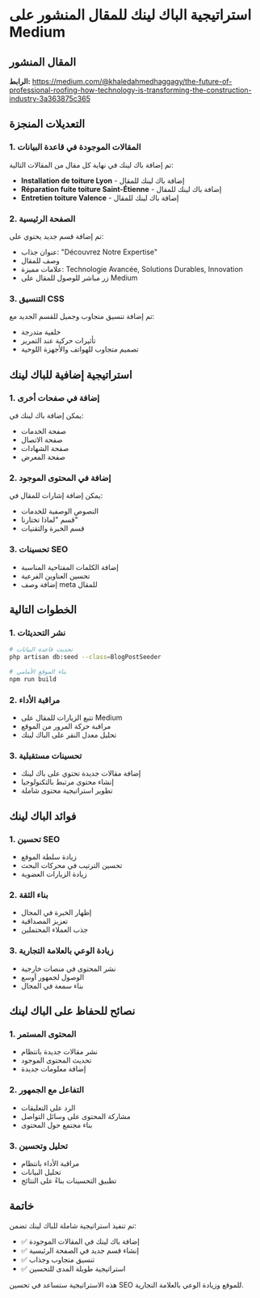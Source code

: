 # استراتيجية الباك لينك للمقال المنشور على Medium

## المقال المنشور
**الرابط:** https://medium.com/@khaledahmedhaggagy/the-future-of-professional-roofing-how-technology-is-transforming-the-construction-industry-3a363875c365

## التعديلات المنجزة

### 1. المقالات الموجودة في قاعدة البيانات
تم إضافة باك لينك في نهاية كل مقال من المقالات التالية:

- **Installation de toiture Lyon** - إضافة باك لينك للمقال
- **Réparation fuite toiture Saint-Étienne** - إضافة باك لينك للمقال  
- **Entretien toiture Valence** - إضافة باك لينك للمقال

### 2. الصفحة الرئيسية
تم إضافة قسم جديد يحتوي على:
- عنوان جذاب: "Découvrez Notre Expertise"
- وصف للمقال
- علامات مميزة: Technologie Avancée, Solutions Durables, Innovation
- زر مباشر للوصول للمقال على Medium

### 3. التنسيق CSS
تم إضافة تنسيق متجاوب وجميل للقسم الجديد مع:
- خلفية متدرجة
- تأثيرات حركية عند التمرير
- تصميم متجاوب للهواتف والأجهزة اللوحية

## استراتيجية إضافية للباك لينك

### 1. إضافة في صفحات أخرى
يمكن إضافة باك لينك في:
- صفحة الخدمات
- صفحة الاتصال
- صفحة الشهادات
- صفحة المعرض

### 2. إضافة في المحتوى الموجود
يمكن إضافة إشارات للمقال في:
- النصوص الوصفية للخدمات
- قسم "لماذا تختارنا"
- قسم الخبرة والتقنيات

### 3. تحسينات SEO
- إضافة الكلمات المفتاحية المناسبة
- تحسين العناوين الفرعية
- إضافة وصف meta للمقال

## الخطوات التالية

### 1. نشر التحديثات
```bash
# تحديث قاعدة البيانات
php artisan db:seed --class=BlogPostSeeder

# بناء الموقع الأمامي
npm run build
```

### 2. مراقبة الأداء
- تتبع الزيارات للمقال على Medium
- مراقبة حركة المرور من الموقع
- تحليل معدل النقر على الباك لينك

### 3. تحسينات مستقبلية
- إضافة مقالات جديدة تحتوي على باك لينك
- إنشاء محتوى مرتبط بالتكنولوجيا
- تطوير استراتيجية محتوى شاملة

## فوائد الباك لينك

### 1. تحسين SEO
- زيادة سلطة الموقع
- تحسين الترتيب في محركات البحث
- زيادة الزيارات العضوية

### 2. بناء الثقة
- إظهار الخبرة في المجال
- تعزيز المصداقية
- جذب العملاء المحتملين

### 3. زيادة الوعي بالعلامة التجارية
- نشر المحتوى في منصات خارجية
- الوصول لجمهور أوسع
- بناء سمعة في المجال

## نصائح للحفاظ على الباك لينك

### 1. المحتوى المستمر
- نشر مقالات جديدة بانتظام
- تحديث المحتوى الموجود
- إضافة معلومات جديدة

### 2. التفاعل مع الجمهور
- الرد على التعليقات
- مشاركة المحتوى على وسائل التواصل
- بناء مجتمع حول المحتوى

### 3. تحليل وتحسين
- مراقبة الأداء بانتظام
- تحليل البيانات
- تطبيق التحسينات بناءً على النتائج

## خاتمة

تم تنفيذ استراتيجية شاملة للباك لينك تضمن:
- ✅ إضافة باك لينك في المقالات الموجودة
- ✅ إنشاء قسم جديد في الصفحة الرئيسية
- ✅ تنسيق متجاوب وجذاب
- ✅ استراتيجية طويلة المدى للتحسين

هذه الاستراتيجية ستساعد في تحسين SEO للموقع وزيادة الوعي بالعلامة التجارية. 